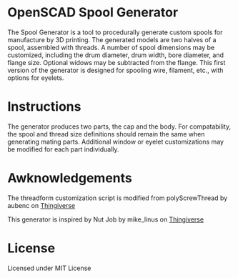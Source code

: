 # OpenSCAD Spool Generator

The Spool Generator is a tool to procedurally generate custom spools for manufacture by 3D printing. The generated models are two halves of a spool, assembled with threads. A number of spool dimensions may be customized, including the drum diameter, drum width, bore diameter, and flange size. Optional widows may be subtracted from the flange. This first version of the generator is designed for spooling wire, filament, etc., with options for eyelets.

# Instructions

The generator produces two parts, the cap and the body. For compatability, the spool and thread size definitions should remain the same when generating mating parts. Additional window or eyelet customizations may be modified for each part individually.

# Awknowledgements

The threadform customization script is modified from polyScrewThread by aubenc on [Thingiverse](http://www.thingiverse.com/thing:8796)

This generator is inspired by Nut Job by mike_linus on [Thingiverse](http://www.thingiverse.com/thing:193647)

# License

Licensed under MIT License